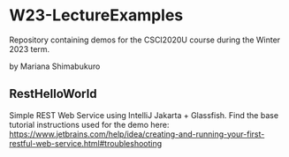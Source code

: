 # W23-LectureExamples

Repository containing demos for the CSCI2020U course during the Winter 2023 term.

by Mariana Shimabukuro

## RestHelloWorld
Simple REST Web Service using IntelliJ Jakarta + Glassfish. 
Find the base tutorial instructions used for the demo here: https://www.jetbrains.com/help/idea/creating-and-running-your-first-restful-web-service.html#troubleshooting 
